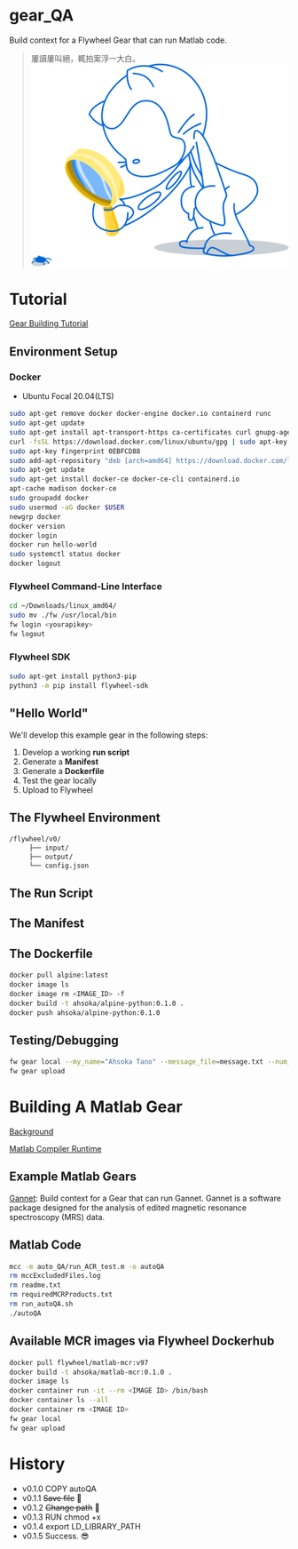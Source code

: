# gear_QA
Build context for a Flywheel Gear that can run Matlab code.
> 屢讀屢叫絕，輒拍案浮一大白。 ![image](img/looking.svg)


# Tutorial
[Gear Building Tutorial](https://docs.flywheel.io/hc/en-us/articles/360041766774-Gear-Building-Tutorial)
## Environment Setup
### Docker
  * Ubuntu Focal 20.04(LTS)
```bash
sudo apt-get remove docker docker-engine docker.io containerd runc
sudo apt-get update
sudo apt-get install apt-transport-https ca-certificates curl gnupg-agen software-properties-common
curl -fsSL https://download.docker.com/linux/ubuntu/gpg | sudo apt-key add -
sudo apt-key fingerprint 0EBFCD88
sudo add-apt-repository "deb [arch=amd64] https://download.docker.com/linux/ubuntu $(lsb_release -cs) stable"
sudo apt-get update
sudo apt-get install docker-ce docker-ce-cli containerd.io
apt-cache madison docker-ce
sudo groupadd docker
sudo usermod -aG docker $USER
newgrp docker
docker version
docker login
docker run hello-world
sudo systemctl status docker
docker logout
```
### Flywheel Command-Line Interface
```bash
cd ~/Downloads/linux_amd64/
sudo mv ./fw /usr/local/bin
fw login <yourapikey>
fw logout
```
### Flywheel SDK
```bash
sudo apt-get install python3-pip
python3 -m pip install flywheel-sdk
```

## "Hello World"
We'll develop this example gear in the following steps:
1. Develop a working **run script**
2. Generate a **Manifest**
3. Generate a **Dockerfile**
4. Test the gear locally
5. Upload to Flywheel


## The Flywheel Environment
```
/flywheel/v0/
     ├── input/
     ├── output/
     └── config.json
```

## The Run Script

## The Manifest

## The Dockerfile
```bash
docker pull alpine:latest
docker image ls
docker image rm <IMAGE_ID> -f
docker build -t ahsoka/alpine-python:0.1.0 .
docker push ahsoka/alpine-python:0.1.0
```

## Testing/Debugging
```bash
fw gear local --my_name="Ahsoka Tano" --message_file=message.txt --num_rep=3
fw gear upload
```

# Building A Matlab Gear
[Background](https://docs.flywheel.io/hc/en-us/articles/360019040653-Building-A-Matlab-Gear)

[Matlab Compiler Runtime](https://www.mathworks.com/products/compiler/matlab-runtime.html)

## Example Matlab Gears
[Gannet](https://github.com/scitran-apps/gannet): Build context for a Gear that can run Gannet. Gannet is a software package designed for the analysis of edited magnetic resonance spectroscopy (MRS) data. 

## Matlab Code
```bash
mcc -m auto_QA/run_ACR_test.m -o autoQA
rm mccExcludedFiles.log 
rm readme.txt 
rm requiredMCRProducts.txt 
rm run_autoQA.sh 
./autoQA
```

## Available MCR images via Flywheel Dockerhub
```bash
docker pull flywheel/matlab-mcr:v97
docker build -t ahsoka/matlab-mcr:0.1.0 .
docker image ls
docker container run -it --rm <IMAGE ID> /bin/bash
docker container ls --all
docker container rm <IMAGE ID>
fw gear local
fw gear upload
```

# History
  * v0.1.0 COPY autoQA
  * v0.1.1 ~~Save file~~ :shit:
  * v0.1.2 ~~Change path~~ :shit:
  * v0.1.3 RUN chmod +x
  * v0.1.4 export LD_LIBRARY_PATH
  * v0.1.5 Success. :sunglasses:
